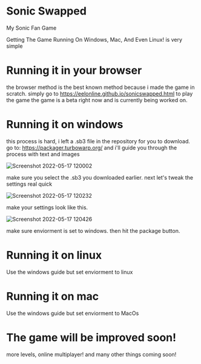 # Sonic Swapped
My Sonic Fan Game

Getting The Game Running On Windows, Mac, And Even Linux! is very simple

# Running it in your browser
the browser method is the best known method because i made the game in scratch.
simply go to https://eelonline.github.io/sonicswapped.html to play the game
the game is a beta right now and is currently being worked on.

# Running it on windows
this process is hard, i left a .sb3 file in the repository for you to download.
go to: https://packager.turbowarp.org/ and i'll guide you through the process with text and images

![Screenshot 2022-05-17 120002](https://user-images.githubusercontent.com/74159747/168856442-943dc131-f20a-4232-b2df-c3d3c29aaa5e.png)

make sure you select the .sb3 you downloaded earlier.
next let's tweak the settings real quick

![Screenshot 2022-05-17 120232](https://user-images.githubusercontent.com/74159747/168856935-e13dc87c-9d14-4b4a-af12-4889bf589347.png)

make your settings look like this.

![Screenshot 2022-05-17 120426](https://user-images.githubusercontent.com/74159747/168857279-cafd77e3-3315-4c06-86f8-f1ba9847ba23.png)

make sure enviorment is set to windows.
then hit the package button.

# Running it on linux
Use the windows guide but set enviorment to linux

# Running it on mac
Use the windows guide but set enviorment to MacOs

# The game will be improved soon!
more levels, online multiplayer! and many other things coming soon!
